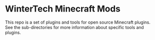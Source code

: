 WinterTech Minecraft Mods
===============

This repo is a set of plugins and tools for open source Minecraft plugins.  See the sub-directories for more information about specific tools and plugins.
